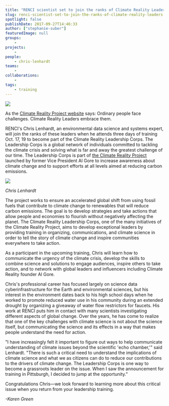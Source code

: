 ```yaml
---
title: "RENCI scientist set to join the ranks of Climate Reality Leaders"
slug: renci-scientist-set-to-join-the-ranks-of-climate-reality-leaders
spotlight: false
publishDate: 2017-09-27T14:46:33
author: ["stephanie-suber"]
featuredImage: null
groups:
    - 
projects:
    - 
people:
    - chris-lenhardt
teams: 
    - 
collaborations:
    - 
tags:
    - training
---
```


![](https://renci.org/wp-content/uploads/2017/09/Screen-Shot-2017-09-27-at-2.42.38-PM-1024x447.png)

As the [Climate Reality Project website](https://www.climaterealityproject.org/leadership-corps) says: Ordinary people face challenges. Climate Reality Leaders embrace them.

RENCI's Chris Lenhardt, an environmental data science and systems expert, will join the ranks of these leaders when he attends three days of training Oct. 17, 19 to become part of the Climate Reality Leadership Corps. The Leadership Corps is a global network of individuals committed to tackling the climate crisis and solving what is far and away the greatest challenge of our time. The Leadership Corps is part of [the Climate Reality Project](https://www.climaterealityproject.org/) launched by former Vice President Al Gore to increase awareness about climate change and to support efforts at all levels aimed at reducing carbon emissions.

![](https://renci.org/wp-content/uploads/2017/09/ChrisLenhardt-copy-2.png)

_Chris Lenhardt_

The project works to ensure an accelerated global shift from using fossil fuels that contribute to climate change to renewables that will reduce carbon emissions. The goal is to develop strategies and take actions that allow people and economies to flourish without negatively affecting the planet. The Climate Reality Leadership Corps, one of the many initiatives of the Climate Reality Project, aims to develop exceptional leaders by providing training in organizing, communications, and climate science in order to tell the story of climate change and inspire communities everywhere to take action.

As a participant in the upcoming training, Chris will learn how to communicate the urgency of the climate crisis, develop the skills to combine science and solutions to engage audiences, inspire others to take action, and to network with global leaders and influencers including Climate Reality founder Al Gore.

Chris's professional career has focused largely on science data cyberinfrastructure for the Earth and environmental sciences, but his interest in the environment dates back to his high school days when he worked to promote reduced water use in his community during an extended drought by organizing a giveaway of water flow restrictors for faucets. His work at RENCI puts him in contact with many scientists investigating different aspects of global change. Over the years, he has come to realize that one of the key challenges with climate science is not about the science itself, but communicating the science and its effects in a way that makes people understand the need for action.

"I have increasingly felt it important to figure out ways to help communicate understanding of climate issues beyond the scientific 'echo chamber,'" said Lenhardt. "There is such a critical need to understand the implications of climate science and what we as citizens can do to reduce our contributions to the drivers of climate change. The Leadership Corps is one way to become a grassroots leader on the issue. When I saw the announcement for training in Pittsburgh, I decided to jump at the opportunity."

Congratulations Chris—we look forward to learning more about this critical issue when you return from your leadership training.

_-Karen Green_
